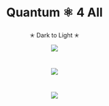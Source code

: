 # <p align="center">  Quantum ⚛︎ 4 All <p/>

<p align="center"> ✭ Dark to Light ✭ <p/>

<p align="center">
<img src="https://user-images.githubusercontent.com/113218619/234465247-f663de8d-04ec-4310-96ec-653ba01e7614.gif" />
<p/>

#

<p align="center">
<img src="https://user-images.githubusercontent.com/113218619/235283776-ff56fa61-2a9c-47e0-bbcf-0e1941e3e9fc.gif"/>
<p/>

#

<p align="center">
<img src="https://user-images.githubusercontent.com/113218619/235283809-753a6660-ae6e-4fe8-9609-bfd6c221a13d.gif"/>
<p/>

#




